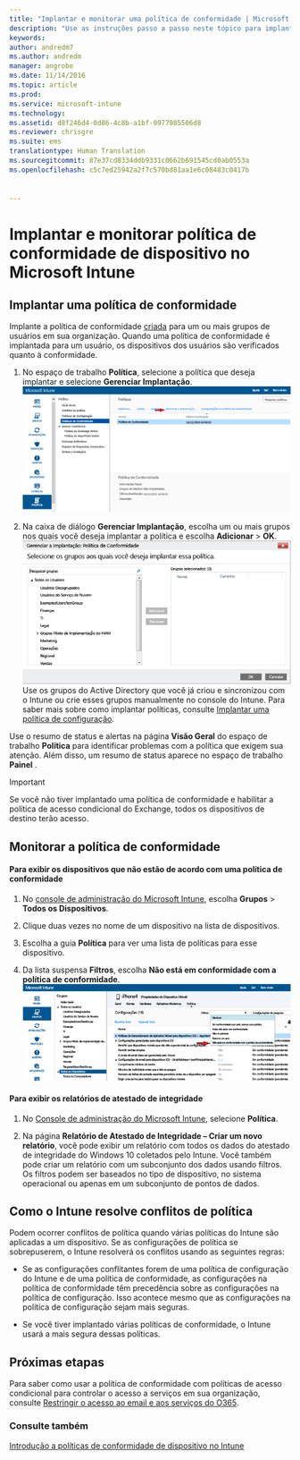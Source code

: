 ```yaml
---
title: "Implantar e monitorar uma política de conformidade | Microsoft Intune"
description: "Use as instruções passo a passo neste tópico para implantar e monitorar uma política de conformidade do dispositivo."
keywords: 
author: andredm7
ms.author: andredm
manager: angrobe
ms.date: 11/14/2016
ms.topic: article
ms.prod: 
ms.service: microsoft-intune
ms.technology: 
ms.assetid: d8f246d4-0d86-4c8b-a1bf-9977985506d8
ms.reviewer: chrisgre
ms.suite: ems
translationtype: Human Translation
ms.sourcegitcommit: 87e37cd8334ddb9331c0662b691545cd0ab0553a
ms.openlocfilehash: c5c7ed25942a2f7c570bd81aa1e6c08483c0417b


---
```


# <a name="deploy-and-monitor-a-device-compliance-policy-in-microsoft-intune"></a>Implantar e monitorar política de conformidade de dispositivo no Microsoft Intune
## <a name="deploy-a-compliance-policy"></a>Implantar uma política de conformidade
Implante a política de conformidade [criada](create-a-device-compliance-policy-in-microsoft-intune.md) para um ou mais grupos de usuários em sua organização. Quando uma política de conformidade é implantada para um usuário, os dispositivos dos usuários são verificados quanto à conformidade.

1.  No espaço de trabalho **Política**, selecione a política que deseja implantar e selecione **Gerenciar Implantação**.
![Captura de tela da página de política de conformidade, mostrando a opção de menu Gerenciar Implantação na parte superior](./media/intune-sa-3c-deploy-compliance-policy2.png)

2.  Na caixa de diálogo **Gerenciar Implantação**, escolha um ou mais grupos nos quais você deseja implantar a política e escolha **Adicionar** > **OK**.
![Captura de tela da caixa de diálogo Gerenciar Implantação](./media/intune-sa-3d-deploy-compliance-policy3-Manage.png) Use os grupos do Active Directory que você já criou e sincronizou com o Intune ou crie esses grupos manualmente no console do Intune. Para saber mais sobre como implantar políticas, consulte [Implantar uma política de configuração](manage-settings-and-features-on-your-devices-with-microsoft-intune-policies.md).

Use o resumo de status e alertas na página **Visão Geral** do espaço de trabalho **Política** para identificar problemas com a política que exigem sua atenção. Além disso, um resumo de status aparece no espaço de trabalho **Painel** .

> [!IMPORTANT]
> Se você não tiver implantado uma política de conformidade e habilitar a política de acesso condicional do Exchange, todos os dispositivos de destino terão acesso.

## <a name="monitor-the-compliance-policy"></a>Monitorar a política de conformidade

#### <a name="to-view-devices-that-do-not-conform-to-a-compliance-policy"></a>Para exibir os dispositivos que não estão de acordo com uma política de conformidade

1.  No [console de administração do Microsoft Intune](https://manage.microsoft.com), escolha **Grupos** > **Todos os Dispositivos**.

2.  Clique duas vezes no nome de um dispositivo na lista de dispositivos.

3.  Escolha a guia **Política** para ver uma lista de políticas para esse dispositivo.

4.  Da lista suspensa **Filtros**, escolha **Não está em conformidade com a política de conformidade**.
![Captura de tela que exibe a lista de opções na lista de filtros](./media/intune-sa-3e-view-device-noncompliance.png)

#### <a name="to-view-the-health-attestation-reports"></a>Para exibir os relatórios de atestado de integridade

1.  No [Console de administração do Microsoft Intune](https://manage.microsoft.com), selecione **Política**.

2.  Na página **Relatório de Atestado de Integridade – Criar um novo relatório**, você pode exibir um relatório com todos os dados do atestado de integridade do Windows 10 coletados pelo Intune. Você também pode criar um relatório com um subconjunto dos dados usando filtros. Os filtros podem ser baseados no tipo de dispositivo, no sistema operacional ou apenas em um subconjunto de pontos de dados.

## <a name="how-intune-resolves-policy-conflicts"></a>Como o Intune resolve conflitos de política
Podem ocorrer conflitos de política quando várias políticas do Intune são aplicadas a um dispositivo. Se as configurações de política se sobrepuserem, o Intune resolverá os conflitos usando as seguintes regras:

-   Se as configurações conflitantes forem de uma política de configuração do Intune e de uma política de conformidade, as configurações na política de conformidade têm precedência sobre as configurações na política de configuração. Isso acontece mesmo que as configurações na política de configuração sejam mais seguras.

-   Se você tiver implantado várias políticas de conformidade, o Intune usará a mais segura dessas políticas.

## <a name="next-steps"></a>Próximas etapas
Para saber como usar a política de conformidade com políticas de acesso condicional para controlar o acesso a serviços em sua organização, consulte [Restringir o acesso ao email e aos serviços do O365](restrict-access-to-email-and-o365-services-with-microsoft-intune.md).


### <a name="see-also"></a>Consulte também
[Introdução a políticas de conformidade de dispositivo no Intune](introduction-to-device-compliance-policies-in-microsoft-intune.md)



<!--HONumber=Dec16_HO2-->


